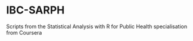 # IBC-SARPH
Scripts from the Statistical Analysis with R for Public Health specialisation from Coursera

